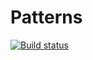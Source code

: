 # Patterns
[![Build status](https://ci.appveyor.com/api/projects/status/0x5t76c964fisebm?svg=true)](https://ci.appveyor.com/project/DenisChuev/patterns)
